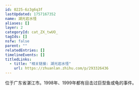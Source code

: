 ```yaml
---
id: 0225-6z3g6q3f
lastUpdated: 1757167352
name: 湖光岩水怪
aliases: []
layer: 2
categoryId: cat_ZX_twUO_
tagIds: []
nsfw: false
parent: ""
relatedEntries: []
timelineEvents: []
titledLinks:
  - title: "相关链接: 湖光岩水怪"
    url: https://zhuanlan.zhihu.com/p/293326436
---
```


位于广东省湛江市。1998年、1999年都有目击过巨型鱼或龟的事件。